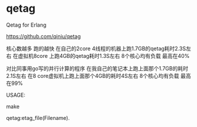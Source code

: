 # qetag
Qetag for Erlang

https://github.com/qiniu/qetag

核心数越多 跑的越快
在自己的2core 4线程的机器上跑1.7GB的qetag耗时2.3S左右
在虚拟机8core 上跑4GB的qetag耗时1.3S左右  8个核心均有负载 最高在40%

对比同事用go写的并行计算的程序
在我自己的笔记本上跑上面那个1.7GB的耗时2.1S左右
在8 core虚拟机上跑上面那个4GB的耗时4S左右  8个核心均有负载  最高在99%

USAGE:

make

qetag:etag_file(Filename).